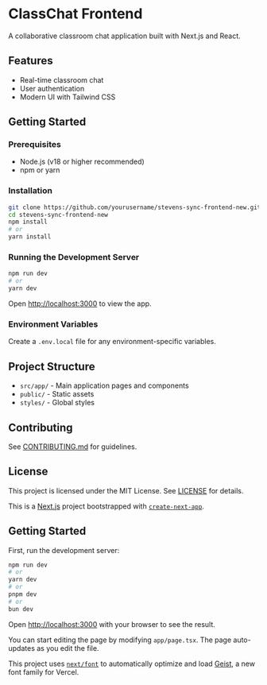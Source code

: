 # ClassChat Frontend

A collaborative classroom chat application built with Next.js and React.

## Features

- Real-time classroom chat
- User authentication
- Modern UI with Tailwind CSS

## Getting Started

### Prerequisites

- Node.js (v18 or higher recommended)
- npm or yarn

### Installation

```bash
git clone https://github.com/yourusername/stevens-sync-frontend-new.git
cd stevens-sync-frontend-new
npm install
# or
yarn install
```

### Running the Development Server

```bash
npm run dev
# or
yarn dev
```

Open [http://localhost:3000](http://localhost:3000) to view the app.

### Environment Variables

Create a `.env.local` file for any environment-specific variables.

## Project Structure

- `src/app/` - Main application pages and components
- `public/` - Static assets
- `styles/` - Global styles

## Contributing

See [CONTRIBUTING.md](CONTRIBUTING.md) for guidelines.

## License

This project is licensed under the MIT License. See [LICENSE](LICENSE) for details.

This is a [Next.js](https://nextjs.org) project bootstrapped with [`create-next-app`](https://nextjs.org/docs/app/api-reference/cli/create-next-app).

## Getting Started

First, run the development server:

```bash
npm run dev
# or
yarn dev
# or
pnpm dev
# or
bun dev
```

Open [http://localhost:3000](http://localhost:3000) with your browser to see the result.

You can start editing the page by modifying `app/page.tsx`. The page auto-updates as you edit the file.

This project uses [`next/font`](https://nextjs.org/docs/app/building-your-application/optimizing/fonts) to automatically optimize and load [Geist](https://vercel.com/font), a new font family for Vercel.
